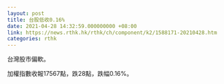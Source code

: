 ```yaml
---
layout: post
title: 台股低收0.16%
date: 2021-04-28 14:32:59.000000000 +08:00
link: https://news.rthk.hk/rthk/ch/component/k2/1588171-20210428.htm
categories: rthk
---
```


台灣股市偏軟。

加權指數收報17567點，跌28點，跌幅0.16%。
